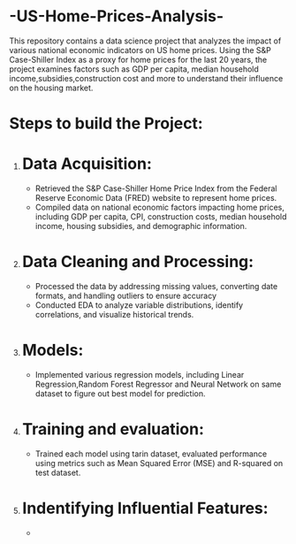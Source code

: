 # -US-Home-Prices-Analysis-
This repository contains a data science project that analyzes the impact of various national economic indicators on US home prices. Using the S&P Case-Shiller Index as a proxy for home prices for the last 20 years, the project examines factors such as GDP per capita, median household income,subsidies,construction cost and  more to understand their influence on the housing market.

# Steps to build the Project:
  1. # Data Acquisition:
       * Retrieved the S&P Case-Shiller Home Price Index from the Federal Reserve Economic Data (FRED) website to represent home prices.
       * Compiled data on national economic factors impacting home prices, including GDP per capita, CPI, construction costs, median household income, housing subsidies, and demographic information.

  2. # Data Cleaning and Processing:
       * Processed the data by addressing missing values, converting date formats, and handling outliers to ensure accuracy
       * Conducted EDA to analyze variable distributions, identify correlations, and visualize historical trends.

  3. # Models:
       * Implemented various regression models, including Linear Regression,Random Forest Regressor and Neural Network on same dataset to figure out best model for prediction.

  4. # Training and evaluation:
       * Trained each model using tarin dataset, evaluated performance using metrics such as Mean Squared Error (MSE) and R-squared on test dataset.

  5. # Indentifying Influential Features:
       *

